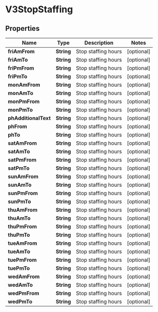 # V3StopStaffing

## Properties
Name | Type | Description | Notes
------------ | ------------- | ------------- | -------------
**friAmFrom** | **String** | Stop staffing hours |  [optional]
**friAmTo** | **String** | Stop staffing hours |  [optional]
**friPmFrom** | **String** | Stop staffing hours |  [optional]
**friPmTo** | **String** | Stop staffing hours |  [optional]
**monAmFrom** | **String** | Stop staffing hours |  [optional]
**monAmTo** | **String** | Stop staffing hours |  [optional]
**monPmFrom** | **String** | Stop staffing hours |  [optional]
**monPmTo** | **String** | Stop staffing hours |  [optional]
**phAdditionalText** | **String** | Stop staffing hours |  [optional]
**phFrom** | **String** | Stop staffing hours |  [optional]
**phTo** | **String** | Stop staffing hours |  [optional]
**satAmFrom** | **String** | Stop staffing hours |  [optional]
**satAmTo** | **String** | Stop staffing hours |  [optional]
**satPmFrom** | **String** | Stop staffing hours |  [optional]
**satPmTo** | **String** | Stop staffing hours |  [optional]
**sunAmFrom** | **String** | Stop staffing hours |  [optional]
**sunAmTo** | **String** | Stop staffing hours |  [optional]
**sunPmFrom** | **String** | Stop staffing hours |  [optional]
**sunPmTo** | **String** | Stop staffing hours |  [optional]
**thuAmFrom** | **String** | Stop staffing hours |  [optional]
**thuAmTo** | **String** | Stop staffing hours |  [optional]
**thuPmFrom** | **String** | Stop staffing hours |  [optional]
**thuPmTo** | **String** | Stop staffing hours |  [optional]
**tueAmFrom** | **String** | Stop staffing hours |  [optional]
**tueAmTo** | **String** | Stop staffing hours |  [optional]
**tuePmFrom** | **String** | Stop staffing hours |  [optional]
**tuePmTo** | **String** | Stop staffing hours |  [optional]
**wedAmFrom** | **String** | Stop staffing hours |  [optional]
**wedAmTo** | **String** | Stop staffing hours |  [optional]
**wedPmFrom** | **String** | Stop staffing hours |  [optional]
**wedPmTo** | **String** | Stop staffing hours |  [optional]
